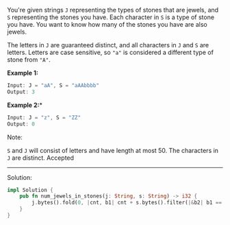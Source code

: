 You're given strings `J` representing the types of stones that are jewels, and `S` representing the stones you have.  Each character in `S` is a type of stone you have.  You want to know how many of the stones you have are also jewels.

The letters in `J` are guaranteed distinct, and all characters in `J` and `S` are letters. Letters are case sensitive, so `"a"` is considered a different type of stone from `"A"`.

**Example 1:**

```rust
Input: J = "aA", S = "aAAbbbb"
Output: 3
```

**Example 2:***
```rust
Input: J = "z", S = "ZZ"
Output: 0
```

Note:

`S` and `J` will consist of letters and have length at most 50.
The characters in `J` are distinct.
Accepted

---

Solution:

```rust
impl Solution {
    pub fn num_jewels_in_stones(j: String, s: String) -> i32 {
        j.bytes().fold(0, |cnt, b1| cnt + s.bytes().filter(|&b2| b1 == b2).count()) as i32
    }
}
```
